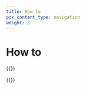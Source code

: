 ```yaml
---
title: How to
pcx_content_type: navigation
weight: 3
---
```


# How to

{{<render file="_api-using-api.md">}}

{{<directory-listing>}}